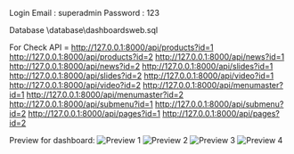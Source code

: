 
Login
Email       : superadmin
Password    : 123

Database \database\dashboardsweb.sql

For Check API =
http://127.0.0.1:8000/api/products?id=1
http://127.0.0.1:8000/api/products?id=2
http://127.0.0.1:8000/api/news?id=1
http://127.0.0.1:8000/api/news?id=2
http://127.0.0.1:8000/api/slides?id=1
http://127.0.0.1:8000/api/slides?id=2
http://127.0.0.1:8000/api/video?id=1
http://127.0.0.1:8000/api/video?id=2
http://127.0.0.1:8000/api/menumaster?id=1
http://127.0.0.1:8000/api/menumaster?id=2
http://127.0.0.1:8000/api/submenu?id=1
http://127.0.0.1:8000/api/submenu?id=2
http://127.0.0.1:8000/api/pages?id=1
http://127.0.0.1:8000/api/pages?id=2


Preview for dashboard:
![Preview 1](docs/preview/capture1.png)
![Preview 2](docs/preview/capture2.png)
![Preview 3](docs/preview/capture3.png)
![Preview 4](docs/preview/capture4.png)
